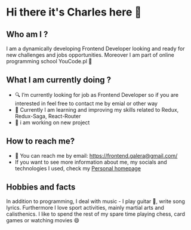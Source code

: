 # Hi there it's Charles here 👋

## Who am I ?
I am a dynamically developing Frontend Developer looking and ready for new challenges and jobs opportunities. Moreover I am part of online programming school YouCode.pl :rocket:

## What I am currently doing ?

- :mag: I’m currently looking for job as Frontend Developer so if you are interested in feel free to contact me by emial or other way
- :book: Currently I am learning and improving my skills related to Redux, Redux-Saga, React-Router
- :hammer: i am working on new project
 
 ## How to reach me?
 
 - :e-mail: You can reach me by email: https://frontend.galera@gmail.com/
 - If you want to see more information about me, my socials and technologies I used, check my [Personal homepage](https://galerafrontend.github.io/My-personal-homepage/) 
 
 ## Hobbies and facts 
 
In addition to programming, I deal with music - I play guitar :guitar:, write song lyrics. Furthermore I love sport activities, mainly martial arts and calisthenics. I like to spend the rest of my spare time playing chess, card games or watching movies :smile:

